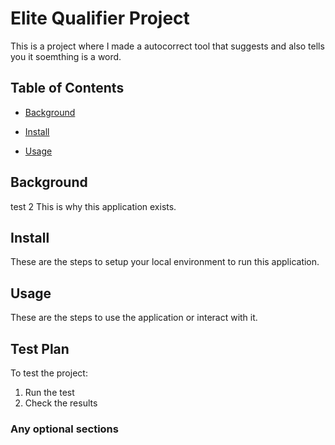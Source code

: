 # **Elite Qualifier Project**

This is a project where I made a autocorrect tool that suggests and also tells you it soemthing is a word.

## Table of Contents

- [Background](#background)

- [Install](#install)

- [Usage](#usage)

## Background
test 2
This is why this application exists.

## Install

These are the steps to setup your local environment to run this application.

## Usage

These are the steps to use the application or interact with it.

## Test Plan

To test the project:

1.  Run the test
2.  Check the results

### Any optional sections